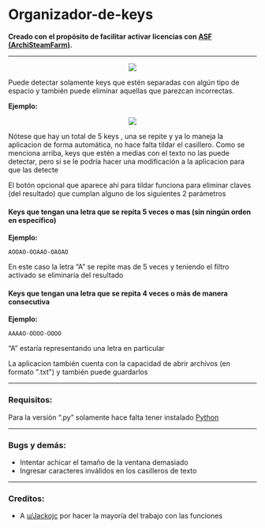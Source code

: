 # Organizador-de-keys
**Creado con el propósito de facilitar activar licencias con [ASF (ArchiSteamFarm)](https://github.com/JustArchiNET/ArchiSteamFarm).**

---
<p align="center"><img src="https://imgur.com/2XLleh9.png"></p>

Puede detectar solamente keys que estén separadas con algún tipo de espacio y también puede eliminar aquellas que parezcan incorrectas.

<strong>Ejemplo:</strong>

<p align="center"><img src="https://imgur.com/WzPHWWS.png"></p>

Nótese que hay un total de 5 keys , una se repite y ya lo maneja la aplicacion de forma automática, no hace falta tildar el casillero. Como se menciona arriba, keys que estén a medias con el texto no las puede detectar, pero si se le podría hacer una modificación a la aplicacion para que las detecte

El botón opcional que aparece ahí para tildar funciona para eliminar claves (del resultado) que cumplan alguno de los siguientes 2 parámetros

#### Keys que tengan una letra que se repita 5 veces o mas (sin ningún orden en específico)

<strong>Ejemplo:</strong>

<pre><code>AOOAO-OOAAO-OAOAO</code></pre>

En este caso la letra “A” se repite mas de 5 veces y teniendo el filtro activado se eliminaría del resultado

#### Keys que tengan una letra que se repita 4 veces o más de manera consecutiva

<strong>Ejemplo:</strong>

<pre><code>AAAAO-OOOO-OOOO</code></pre>

“A” estaría representando una letra en particular

La aplicacion también cuenta con la capacidad de abrir archivos (en formato ".txt") y también puede guardarlos

---
### Requisitos:
Para la versión “.py” solamente hace falta tener instalado [Python](https://www.python.org/)

---
### Bugs y demás:

* Intentar achicar el tamaño de la ventana demasiado
* Ingresar caracteres inválidos en los casilleros de texto

---
### Creditos:
* A [u/Jackojc](https://www.reddit.com/user/Jackojc/) por hacer la mayoría del trabajo con las funciones
